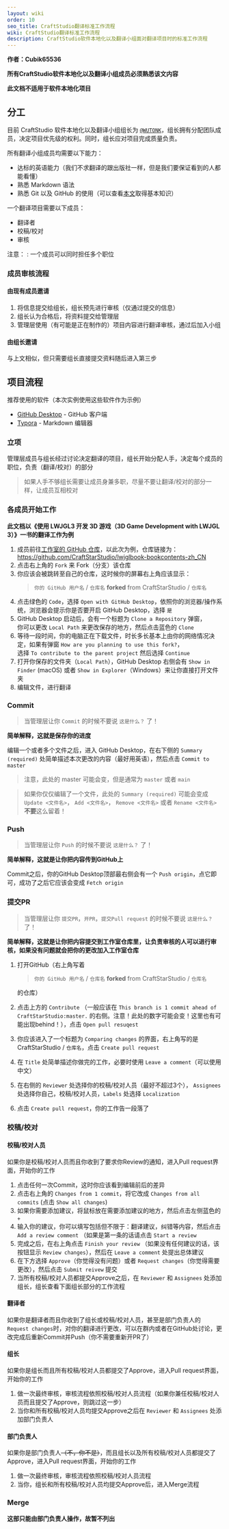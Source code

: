 ```yaml
---
layout: wiki
order: 10
seo_title: CraftStudio翻译标准工作流程
wiki: CraftStudio翻译标准工作流程
description: CraftStudio软件本地化以及翻译小组面对翻译项目时的标准工作流程
---
```


**作者：Cubik65536**

<!-- more -->

**所有CraftStudio软件本地化以及翻译小组成员必须熟悉该文内容**

**此文档不适用于软件本地化项目**

## 分工

目前 CraftStudio 软件本地化以及翻译小组组长为 [`@WUTONK`](https://github.com/WUTONK)，组长拥有分配团队成员，决定项目优先级的权利。同时，组长应对项目完成质量负责。

所有翻译小组成员均需要以下能力：

- 达标的英语能力（我们不求翻译的跟出版社一样，但是我们要保证看到的人都能看懂）
- 熟悉 Markdown 语法
- 熟悉 Git 以及 GitHub 的使用（可以查看[本文](https://xaoxuu.com/wiki/git/)取得基本知识）

一个翻译项目需要以下成员：

- 翻译者
- 校稿/校对
- 审核

注意：
: 一个成员可以同时担任多个职位

### 成员审核流程

#### 由现有成员邀请

1. 将信息提交给组长，组长预先进行审核（仅通过提交的信息）
2. 组长认为合格后，将资料提交给管理层
3. 管理层使用（有可能是正在制作的）项目内容进行翻译审核，通过后加入小组

#### 由组长邀请

与上文相似，但只需要组长直接提交资料随后进入第三步

## 项目流程

推荐使用的软件（本次实例使用这些软件作为示例）

- [GitHub Desktop](https://desktop.github.com) - GitHub 客户端
- [Typora](https://typora.io) - Markdown 编辑器

### 立项

管理层成员与组长经过讨论决定翻译的项目，组长开始分配人手，决定每个成员的职位，负责（翻译/校对）的部分

> 如果人手不够组长需要让成员身兼多职，尽量不要让翻译/校对的部分一样，让成员互相校对

### 各成员开始工作

**此文档以《使用 LWJGL3 开发 3D 游戏（3D Game Development with LWJGL 3）》一书的翻译工作为例**

1. 成员前往[工作室的 GitHub 仓库](https://github.com/CraftStarStudio)，以此次为例，仓库链接为：https://github.com/CraftStarStudio/lwjglbook-bookcontents-zh_CN
2. 点击右上角的 `Fork` 来 Fork（分支）该仓库
3. 你应该会被跳转至自己的仓库，这时候你的屏幕右上角应该显示：
   > `你的 GitHub 用户名` / `仓库名`
   > **forked** from CraftStarStudio / `仓库名`
4. 点击绿色的 `Code`，选择 `Open with GitHub Desktop`，依照你的浏览器/操作系统，浏览器会提示你是否要开启 GitHub Desktop，选择 `是`
5. GitHub Desktop 启动后，会有一个标题为 `Clone a Repository` 弹窗，</br>你可以更改 `Local Path` 来更改保存的地方，然后点击蓝色的 `Clone`
6. 等待一段时间，你的电脑正在下载文件，时长多长基本上由你的网络情况决定，如果有弹窗 `How are you planning to use this fork?`，</br>选择 `To contribute to the parent project` 然后选择 `Continue`
7. 打开你保存的文件夹（`Local Path`），GitHub Desktop 右侧会有 `Show in Finder` (macOS) 或者 `Show in Explorer`（Windows）来让你直接打开文件夹
8. 编辑文件，进行翻译

### Commit

> 当管理层让你 `Commit` 的时候不要说 `这是什么？` 了！

**简单解释，这就是保存你的进度**

编辑一个或者多个文件之后，进入 GitHub Desktop，在右下侧的 `Summary (required)` 处简单描述本次更改的内容（最好用英语），然后点击 `Commit to master`

> 注意，此处的 master 可能会变，但是通常为 `master` 或者 `main`

> 如果你仅仅编辑了一个文件，此处的 `Summary (required)` 可能会变成
> `Update <文件名>`， `Add <文件名>`， `Remove <文件名>` 或者 `Rename <文件名>` 
> **不要**这么留着！

### Push

> 当管理层让你 `Push` 的时候不要说 `这是什么？` 了！

**简单解释，这就是让你把内容传到GitHub上**

Commit之后，你的GitHub Desktop顶部最右侧会有一个 `Push origin`，点它即可，成功了之后它应该会变成 `Fetch origin`

### 提交PR

> 当管理层让你 `提交PR`，`开PR`，`提交Pull request` 的时候不要说 `这是什么？` 了！

**简单解释，这就是让你把内容提交到工作室仓库里，让负责审核的人可以进行审核，如果没有问题就会把你的更改加入工作室仓库**

1. 打开GitHub（右上角写着
   > `你的 GitHub 用户名` / `仓库名`
   > **forked** from CraftStarStudio / `仓库名`

   的仓库）
2. 点击上方的 `Contribute` （一般应该在 `This branch is 1 commit ahead of CraftStarStudio:master.` 的右侧。注意！此处的数字可能会变！这里也有可能出现behind！），点击 `Open pull resuqest`
3. 你应该进入了一个标题为 `Comparing changes` 的界面，右上角写的是 CraftStarStudio / `仓库名`，点击 `Create pull request`
4. 在 `Title` 处简单描述你做完的工作，必要时使用 `Leave a comment`（可以使用中文）
5. 在右侧的 `Reviewer` 处选择你的校稿/校对人员（最好不超过3个）， `Assignees`处选择你自己，校稿/校对人员，`Labels` 处选择 `Localization`
6. 点击 `Create pull request`，你的工作告一段落了

### 校稿/校对
 
#### 校稿/校对人员

如果你是校稿/校对人员而且你收到了要求你Review的通知，进入Pull request界面，开始你的工作

1. 点击任何一次Commit，这时你应该看到编辑前后的差异
2. 点击右上角的 `Changes from 1 commit`，将它改成 `Changes from all commits` (点击 `Show all changes`)
3. 如果你需要添加建议，将鼠标放在需要添加建议的地方，然后点击左侧蓝色的 `+`
4. 输入你的建议，你可以填写包括但不限于：翻译建议，纠错等内容，然后点击 `Add a review comment` （如果是第一条的话请点击 `Start a review`
5. 完成之后，在右上角点击 `Finish your review` （如果没有任何建议的话，该按钮显示 `Review changes`），然后在 `Leave a comment` 处提出总体建议
6. 在下方选择 `Approve`（你觉得没有问题）或者 `Request changes`（你觉得需要更改），然后点击 `Submit reivew` 提交
7. 当所有校稿/校对人员都提交Approve之后，在 `Reviewer` 和 `Assignees` 处添加组长，组长查看下面组长部分的工作流程

#### 翻译者

如果你是翻译者而且你收到了组长或校稿/校对人员，甚至是部门负责人的 `Request changes`时，对你的翻译进行更改，可以在群内或者在GitHub处讨论，更改完成后重新Commit并Push（你不需要重新开PR了）

#### 组长

如果你是组长而且所有校稿/校对人员都提交了Approve，进入Pull request界面，开始你的工作

1. 做一次最终审核，审核流程依照校稿/校对人员流程（如果你兼任校稿/校对人员而且提交了Approve，则跳过这一步）
2. 当你和所有校稿/校对人员均提交Approve之后在 `Reviewer` 和 `Assignees` 处添加部门负责人

#### 部门负责人

如果你是部门负责人~~（不，你不是）~~，而且组长以及所有校稿/校对人员都提交了Approve，进入Pull request界面，开始你的工作

1. 做一次最终审核，审核流程依照校稿/校对人员流程
2. 当你，组长和所有校稿/校对人员均提交Approve后，进入Merge流程

### Merge

**这部只能由部门负责人操作，故暂不列出**
